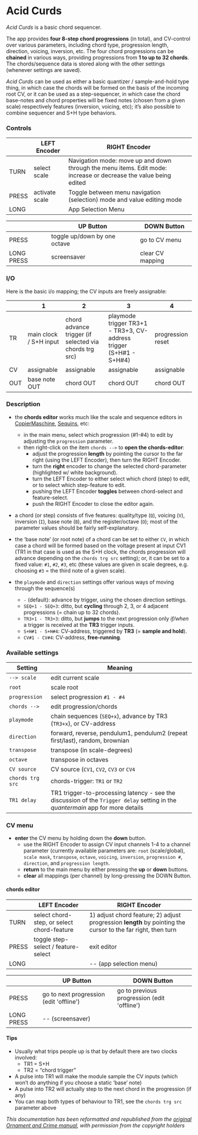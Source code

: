 # Acid Curds

_Acid Curds_ is a basic chord sequencer.

The app provides **four 8-step chord progressions** (in total), and CV-control over various parameters, including chord type, progression length, direction, voicing, inversion, etc. The four chord progressions can be **chained** in various ways, providing progressions from **1 to up to 32 chords**. The chords/sequence data is stored along with the other settings (whenever settings are saved).

_Acid Curds_ can be used as either a basic quantizer / sample-and-hold type thing, in which case the chords will be formed on the basis of the incoming root CV, or it can be used as a step-sequencer, in which case the chord base-notes and chord properties will be fixed notes (chosen from a given scale) respectively features (inversion, voicing, etc); it’s also possible to combine sequencer and S+H type behaviors.

### Controls

|       | LEFT Encoder   | RIGHT Encoder                                                                                                    |
| ----- | -------------- | ---------------------------------------------------------------------------------------------------------------- |
| TURN  | select scale   | Navigation mode: move up and down through the menu items. Edit mode: increase or decrease the value being edited |
| PRESS | activate scale | Toggle between menu navigation (selection) mode and value editing mode                                           |
| LONG  |                | App Selection Menu                                                                                               |


|            | UP Button                    | DOWN Button      |
| ---------- | ---------------------------- | ---------------- |
| PRESS      | toggle up/down by one octave | go to CV menu    |
| LONG PRESS | screensaver                  | clear CV mapping |

### I/O

Here is the basic i/o mapping; the CV inputs are freely assignable:

|     | 1                      | 2                                                        | 3                                                                      | 4                 |
| --- | ---------------------- | -------------------------------------------------------- | ---------------------------------------------------------------------- | ----------------- |
| TR  | main clock / S+H input | chord advance trigger (if selected via chords trg src) | playmode trigger TR3+1 - TR3+3, CV-address trigger (S+H#1 - S+H#4) | progression reset |
| CV  | assignable             | assignable                                               | assignable                                                             | assignable        |
| OUT | base note OUT          | chord OUT                                                | chord OUT                                                              | chord OUT         |

### Description

- the **chords editor** works much like the scale and sequence editors in [CopierMaschine](CopierMaschine), [Sequins](Sequins), etc:
    - in the main menu, select which progression (#1-#4) to edit by adjusting the `progression` parameter.
    - then right-click on the item `chords -->` to **open the chords-editor**:
        - adjust the progression **length** by pointing the cursor to the far right (using the LEFT Encoder), then turn the RIGHT Encoder.
        - turn the **right** encoder to change the selected chord-parameter (highlighted w/ white background).
        - turn the LEFT Encoder to either select which chord (step) to edit, or to select which step-feature to edit.
        - pushing the LEFT Encoder **toggles** between chord-select and feature-select.
        - push the RIGHT Encoder to close the editor again.
- a chord (or step) consists of five features: quality/type (`Q`), voicing (`V`), inversion (`I`), base note (`B`), and the register/octave (`O`); most of the parameter values should be fairly self-explanatory.
- the ‘base note’ (or root note) of a chord can be set to either `CV`, in which case a chord will be formed based on the voltage present at input CV1 (TR1 in that case is used as the S+H clock, the chords progression will advance depending on the `chords trg src` setting); or, it can be set to a fixed value: `#1`, `#2`, `#3`, etc (these values are given in scale degrees, e.g. choosing `#3` = the third note of a given scale).
    
- the `playmode` and `direction` settings offer various ways of moving through the sequence(s)
    - `-` (default): advance by trigger, using the chosen direction settings.
    - `SEQ+1 - SEQ+3`: ditto, but **cycling** through 2, 3, or 4 adjacent progressions (= chain up to 32 chords).
    - `TR3+1 - TR3+3`: ditto, but **jumps** to the next progression only _if/when_ a trigger is received at the **TR3** trigger inputs.
    - `S+H#1 - S+H#4`: CV-address, triggered by **TR3** (= **sample and hold**).
    - `CV#1 - CV#4`: CV-address, **free-running**.

### Available settings

| Setting          | Meaning                                                                                                                         |
| ---------------- | ------------------------------------------------------------------------------------------------------------------------------- |
| `--> scale`      | edit current scale                                                                                                              |
| `root`           | scale root                                                                                                                      |
| `progression`    | select progression `#1 - #4`                                                                                                    |
| `chords -->`     | edit progression/chords                                                                                                         |
| `playmode`       | chain sequences (`SEQ+x`), advance by TR3 (`TR3+x`), or CV-address                                                              |
| `direction`      | forward, reverse, pendulum1, pendulum2 (repeat first/last), random, brownian                                                    |
| `transpose`      | transpose (in scale-degrees)                                                                                                    |
| `octave`         | transpose in octaves                                                                                                            |
| `CV source`      | CV source (`CV1`, `CV2`, `CV3` or `CV4`                                                                                         |
| `chords trg src` | chords-trigger: `TR1` or `TR2`                                                                                                  |
| `TR1 delay`      | TR1 trigger-to-processing latency - see the discussion of the `Trigger delay` setting in the _quantermain_ app for more details |

### CV menu

- **enter** the CV menu by holding down the **down** button.
    - use the RIGHT Encoder to assign CV input channels 1-4 to a channel parameter (currently available parameters are: `root` (scale/global), `scale mask`, `transpose`, `octave`, `voicing`, `inversion`, `progression #`, `direction`, and `progression length`.
    - **return** to the main menu by either pressing the **up** or **down** buttons.
    - **clear** all mappings (per channel) by long-pressing the DOWN Button.

#### chords editor

|       | LEFT Encoder                               | RIGHT Encoder                                                                                                |
| ----- | ------------------------------------------ | ------------------------------------------------------------------------------------------------------------ |
| TURN  | select chord-step, or select chord-feature | 1) adjust chord feature; 2) adjust progression **length** by pointing the cursor to the far right, then turn |
| PRESS | toggle step-select / feature-select        | exit editor                                                                                                  |
| LONG  |                                            | -- (app selection menu)                                                                                      |

|            | UP Button                               | DOWN Button                                 |
| ---------- | --------------------------------------- | ------------------------------------------- |
| PRESS      | go to next progression (edit 'offline') | go to previous progression (edit 'offline') |
| LONG PRESS | -- (screensaver)                        |                                             |

#### Tips

- Usually what trips people up is that by default there are two clocks involved:
    - TR1 = S+H
    - TR2 = “chord trigger”
- A pulse into TR1 will make the module sample the CV inputs (which won’t do anything if you choose a static ‘base’ note)
- A pulse into TR2 will actually step to the next chord in the progression (if any)
- You can map both types of behaviour to TR1, see the `chords trg src` parameter above


*This documentation has been reformatted and republished from the [original Ornament and Crime manual](https://ornament-and-cri.me/user-manual-v1_3/), with permission from the copyright holders* 
